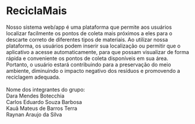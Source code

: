 # ReciclaMais
Nosso sistema web/app é uma plataforma que permite aos usuários localizar facilmente os pontos de coleta mais próximos a eles para o descarte correto de diferentes tipos de materiais. Ao utilizar nossa plataforma, os usuários podem inserir sua localização ou permitir que o aplicativo a acesse automaticamente, para que possam visualizar de forma rápida e conveniente os pontos de coleta disponíveis em sua área.
Portanto, o usuário estará contribuindo para a preservação do meio ambiente, diminuindo o impacto negativo dos resíduos e promovendo a reciclagem adequada.
<br>
<br>
Nome dos integrantes do grupo: <br>
Dara Mendes Botecchia <br>
Carlos Eduardo Souza Barbosa <br>
Kauã Mateus de Barros Terra <br>
Raynan Araujo da Silva <br>

